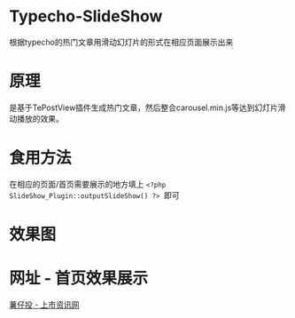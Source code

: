 # Typecho-SlideShow
根据typecho的热门文章用滑动幻灯片的形式在相应页面展示出来

# 原理
是基于TePostView插件生成热门文章，然后整合carousel.min.js等达到幻灯片滑动播放的效果。

# 食用方法
在相应的页面/首页需要展示的地方填上 `<?php SlideShow_Plugin::outputSlideShow() ?> `即可



# 效果图


# 网址 - 首页效果展示
[薯仔投 - 上市资讯网](https://shuzaitou.com/)

